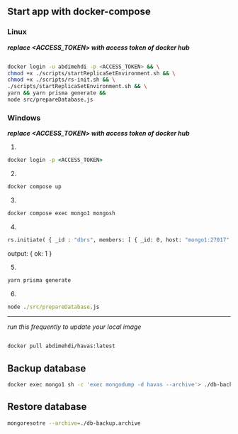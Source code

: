 ## Start app with docker-compose ##

### Linux ###
***replace <ACCESS_TOKEN> with access token of docker hub***
```sh

docker login -u abdimehdi -p <ACCESS_TOKEN> && \
chmod +x ./scripts/startReplicaSetEnvironment.sh && \
chmod +x ./scripts/rs-init.sh && \
./scripts/startReplicaSetEnvironment.sh && \
yarn && yarn prisma generate &&
node src/prepareDatabase.js

```

### Windows ###
***replace <ACCESS_TOKEN> with access token of docker hub***

1. 
```cmd
docker login -p <ACCESS_TOKEN>
```
2.
```cmd
docker compose up
```
3. 
```cmd
docker compose exec mongo1 mongosh
```
4. 
```cmd
rs.initiate( { _id : "dbrs", members: [ { _id: 0, host: "mongo1:27017" }, { _id: 1, host: "mongo2:27017" }, { _id: 2, host: "mongo3:27017" } ] })
```
output: { ok: 1 }

5.
```cmd
yarn prisma generate
```
6.
```cmd
node ./src/prepareDatabase.js
```


------
*run this frequently to update your local image*
```sh

docker pull abdimehdi/havas:latest

```

## Backup database ##


```sh
docker exec mongo1 sh -c 'exec mongodump -d havas --archive'> ./db-backup.archive
```

## Restore database ##

```sh
mongoresotre --archive=./db-backup.archive
```
